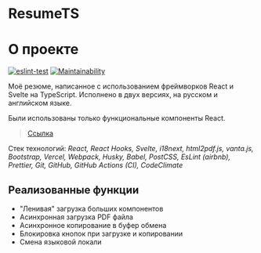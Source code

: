 # ResumeTS

# О проекте

[![eslint-test](https://github.com/shahzod418/Resume/actions/workflows/eslint-test.yml/badge.svg?branch=main)](https://github.com/shahzod418/Resume/actions/workflows/eslint-test.yml)
[![Maintainability](https://api.codeclimate.com/v1/badges/6d1e6989235d0bd97251/maintainability)](https://codeclimate.com/github/shahzod418/Resume/maintainability)

Моё резюме, написанное с использованием фреймворков React и Svelte на TypeScript. Исполнено в двух версиях, на русском и английском языке.

Были использованы только функциональные компоненты React.

> [Ссылка](www.davlatov.space)

Стек технологий: _React, React Hooks, Svelte, i18next, html2pdf.js, vanta.js, Bootstrap, Vercel, Webpack, Husky, Babel, PostCSS, EsLint (airbnb), Prettier, Git, GitHub, GitHub Actions (CI), CodeClimate_

## Реализованные функции

- "Ленивая" загрузка больших компонентов
- Асинхронная загрузка PDF файла
- Асинхронное копирование в буфер обмена
- Блокировка кнопок при загрузке и копировании
- Смена языковой локали
